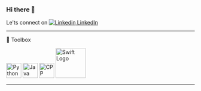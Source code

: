 ### Hi there 👋

<!--
**abrashamchowdhury/abrashamchowdhury** is a ✨ _special_ ✨ repository because its `README.md` (this file) appears on your GitHub profile.

Here are some ideas to get you started:

- 🔭 I’m currently working on ...
- 🌱 I’m currently learning ...
- 👯 I’m looking to collaborate on ...
- 🤔 I’m looking for help with ...
- 💬 Ask me about ...
- 📫 How to reach me: ...
- 😄 Pronouns: ...
- ⚡ Fun fact: ...
-->

Le'ts connect on [![Linkedin](https://i.stack.imgur.com/gVE0j.png) LinkedIn](https://www.linkedin.com/in/abrashamchowdhury/)
&nbsp;

---

🧰 Toolbox

<img src="https://raw.githubusercontent.com/abrashamchowdhury/abrashamchowdhury/main/images/python.svg" alt="Python Logo" width="40" height="40"/> <img src="https://raw.githubusercontent.com/abrashamchowdhury/abrashamchowdhury/main/images/java.svg" alt="Java Logo" width="40" height="40"/> <img src="https://raw.githubusercontent.com/abrashamchowdhury/abrashamchowdhury/main/images/cpp.svg" alt="CPP Logo" width="40" height="40"/> <img src="https://raw.githubusercontent.com/abrashamchowdhury/abrashamchowdhury/main/images/swift.svg" alt="Swift Logo" width="80" height="80"/>

---
